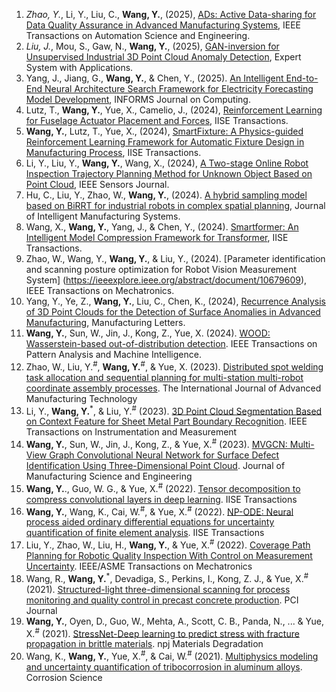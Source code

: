 1. _Zhao, Y._, Li, Y., Liu, C., **Wang, Y.**, (2025), [ADs: Active Data-sharing for Data Quality Assurance in Advanced Manufacturing Systems](https://ieeexplore.ieee.org/abstract/document/10994334), IEEE Transactions on Automation Science and Engineering.
2. _Liu, J._, Mou, S., Gaw, N., **Wang, Y.**, (2025), [GAN-inversion for Unsupervised Industrial 3D Point Cloud Anomaly Detection](https://www.sciencedirect.com/science/article/pii/S0957417425002878), Expert System with Applications.
3. Yang, J., Jiang, G., **Wang, Y.**, & Chen, Y., (2025). [An Intelligent End-to-End Neural Architecture Search Framework for Electricity Forecasting Model Development](https://pubsonline.informs.org/doi/full/10.1287/ijoc.2023.0034), INFORMS Journal on Computing.
4. Lutz, T., **Wang, Y.**, Yue, X., Camelio, J., (2024), [Reinforcement Learning for Fuselage Actuator Placement and Forces](https://www.tandfonline.com/doi/abs/10.1080/24725854.2024.2413136), IISE Transactions.
5. **Wang, Y.**, Lutz, T., Yue, X., (2024), [SmartFixture: A Physics-guided Reinforcement Learning Framework for Automatic Fixture Design in Manufacturing Process](https://www.tandfonline.com/doi/abs/10.1080/24725854.2024.2401041), IISE Transactions.
6. Li, Y., Liu, Y., **Wang, Y.**, Wang, X., (2024), [A Two-stage Online Robot Inspection Trajectory Planning Method for Unknown Object Based on Point Cloud](https://ieeexplore.ieee.org/abstract/document/10606177), IEEE Sensors Journal.
7. Hu, C., Liu, Y., Zhao, W., **Wang, Y.**, (2024). [A hybrid sampling model based on BiRRT for industrial robots in complex spatial planning](https://link.springer.com/article/10.1007/s10845-024-02541-w), Journal of Intelligent Manufacturing Systems.
8. Wang, X., **Wang, Y.**, Yang, J., & Chen, Y., (2024). [Smartformer: An Intelligent Model Compression Framework for Transformer](https://scholar.google.com/citations?view_op=view_citation&hl=en&user=-vfMhrEAAAAJ&sortby=pubdate&citation_for_view=-vfMhrEAAAAJ:8k81kl-MbHgC), IISE Transactions.
9. Zhao, W., Wang, Y., **Wang, Y.**, & Liu, Y., (2024). [Parameter identification and scanning posture optimization for Robot Vision Measurement System] (https://ieeexplore.ieee.org/abstract/document/10679609), IEEE Transactions on Mechatronics.
10. Yang, Y., Ye, Z., **Wang, Y.**, Liu, C., Chen, K., (2024), [Recurrence Analysis of 3D Point Clouds for the Detection of Surface Anomalies in Advanced Manufacturing](https://www.sciencedirect.com/science/article/pii/S2213846324002670), Manufacturing Letters.
11. **Wang, Y.**, Sun, W., Jin, J., Kong, Z., Yue, X. (2024). [WOOD: Wasserstein-based out-of-distribution detection](https://ieeexplore.ieee.org/abstract/document/10302348). IEEE Transactions on Pattern Analysis and Machine Intelligence.
12. Zhao, W., Liu, Y.<sup>#</sup>, **Wang, Y.**<sup>#</sup>, & Yue, X. (2023). [Distributed spot welding task allocation and sequential planning for multi-station multi-robot coordinate assembly processes](https://link.springer.com/article/10.1007/s00170-023-11750-1). The International Journal of Advanced Manufacturing Technology
13. Li, Y., **Wang, Y.**<sup>*</sup>, & Liu, Y.<sup>#</sup> (2023). [3D Point Cloud Segmentation Based on Context Feature for Sheet Metal Part Boundary Recognition](https://ieeexplore.ieee.org/abstract/document/10113785). IEEE Transactions on Instrumentation and Measurement
14. **Wang, Y.**, Sun, W., Jin, J., Kong, Z., & Yue, X.<sup>#</sup> (2023). [MVGCN: Multi-View Graph Convolutional Neural Network for Surface Defect Identification Using Three-Dimensional Point Cloud](https://asmedigitalcollection.asme.org/manufacturingscience/article/145/3/031004/1148268/MVGCN-Multi-View-Graph-Convolutional-Neural). Journal of Manufacturing Science and Engineering
15. **Wang, Y.**., Guo, W. G., & Yue, X.<sup>#</sup> (2022). [Tensor decomposition to compress convolutional layers in deep learning](https://www.tandfonline.com/doi/abs/10.1080/24725854.2021.1894514). IISE Transactions
16. **Wang, Y.**, Wang, K., Cai, W.<sup>#</sup>, & Yue, X.<sup>#</sup> (2022). [NP-ODE: Neural process aided ordinary differential equations for uncertainty quantification of finite element analysis](https://www.tandfonline.com/doi/abs/10.1080/24725854.2021.1891485). IISE Transactions
17. Liu, Y., Zhao, W., Liu, H., **Wang, Y.**, & Yue, X.<sup>#</sup> (2022). [Coverage Path Planning for Robotic Quality Inspection With Control on Measurement Uncertainty](https://ieeexplore.ieee.org/abstract/document/9693938). IEEE/ASME Transactions on Mechatronics
18. Wang, R., **Wang, Y.**<sup>*</sup>, Devadiga, S., Perkins, I., Kong, Z. J., & Yue, X.<sup>#</sup> (2021). [Structured-light three-dimensional scanning for process monitoring and quality control in precast concrete production](https://www.pci.org/PCI/Publications/PCI_Journal/Issues/2021/November-December/Structured-light_three-dimensional_scanning_for_process_monitoring_and_quality_control.aspx). PCI Journal
19. **Wang, Y.**, Oyen, D., Guo, W., Mehta, A., Scott, C. B., Panda, N., ... & Yue, X.<sup>#</sup> (2021). [StressNet-Deep learning to predict stress with fracture propagation in brittle materials](https://www.nature.com/articles/s41529-021-00151-y). npj Materials Degradation
20. Wang, K., **Wang, Y.**, Yue, X.<sup>#</sup>, & Cai, W.<sup>#</sup> (2021). [Multiphysics modeling and uncertainty quantification of tribocorrosion in aluminum alloys](https://www.sciencedirect.com/science/article/pii/S0010938X20323763). Corrosion Science

